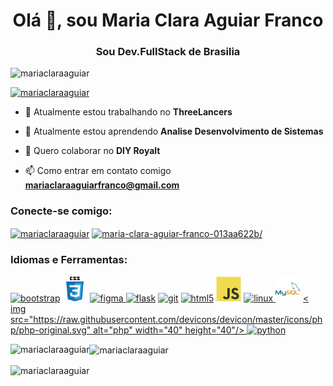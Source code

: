 <h1 align="center">Olá 👋, sou Maria Clara Aguiar Franco</h1>
<h3 align="center">Sou Dev.FullStack de Brasilia</h3>

<p align="left"> <img src="https://komarev.com/ghpvc/?username=mariaclaraaguiar&label=Profile%20views&color=0e75b6&style=flat" alt="mariaclaraaguiar" /> </p>

<p align="left"> <a href=" https://github.com/ryo-ma/github-profile-trophy"><img src="https://github-profile-trophy.vercel.app/?username=mariaclaraaguiar" alt="mariaclaraaguiar" /> </a> </p>

- 🔭 Atualmente estou trabalhando no **ThreeLancers**

- 🌱 Atualmente estou aprendendo **Analise Desenvolvimento de Sistemas**

- 👯 Quero colaborar no **DIY Royalt**

- 📫 Como entrar em contato comigo **mariaclaraaguiarfranco@gmail.com**

<h3 align="left">Conecte-se comigo:</h3>
<p align="left">
<a href="https://dev.to/mariaclaraaguiar" target="blank"><img align="center" src="https://raw.githubusercontent.com/rahuldkjain/github-profile-readme-generator/master/src/images/icons/Social /devto.svg" alt="mariaclaraaguiar" height="30" width="40" /></a>
<a href="https://linkedin.com/in/maria-clara-aguiar-franco-013aa622b/" target="blank"><img align="center" src="https://raw.githubusercontent.com/rahuldkjain/github-profile-readme-generator/master/src/images/icons/Social/linked- in-alt.svg" alt="maria-clara-aguiar-franco-013aa622b/" height="30" width="40" /></a>
</p>

<h3 align="left">Idiomas e Ferramentas:</h3>
<p align="left"> 
  <a href="https://getbootstrap.com" target="_blank" rel="noreferrer"> <img src="https://raw.githubusercontent.com/devicons/devicon /master/icons/bootstrap/bootstrap-plain-wordmark.svg" alt="bootstrap" width="40" height="40"/></a> 
  <a href="https://www.w3schools.com /css/" target="_blank" rel="noreferrer"> <img src="https://raw.githubusercontent.com/devicons/devicon/master/icons/css3/css3-original-wordmark.svg" alt= "css3" width="40" height="40"/></a> 
  <a href="https://www.figma.com/" target="_blank" rel="noreferrer"> <img src= "https://www.vectorlogo.zone/logos/figma/figma-icon.svg" alt="figma" width="40" height="40"/> </a>
  <a href="https:/ /flask.palletsprojects.com/" target="_blank" rel="noreferrer"> <img src="https://www.vectorlogo.zone/logos/pocoo_flask/pocoo_flask-icon.svg" alt="flask" largura ="40" height="40"/></a> 
  <a href="https://git-scm.com/" target="_blank" rel="noreferrer"> <img src="https:/ /www.vectorlogo.zone/logos/git-scm/git-scm-icon.svg" alt="git" width="40" height="40"/></a>
  <a href="https:/ /www.w3.org/html/" target="_blank" rel="noreferrer"> <img src="https://raw.githubusercontent.com/devicons/devicon/master/icons/html5/html5-original- wordmark.svg" alt="html5" width="40" height="40"/></a> 
  <a href="https://developer.mozilla.org/en-US/docs/Web/JavaScript" target="_blank" rel="noreferrer"> <img src="https://raw.githubusercontent.com/devicons/devicon/master/icons/javascript/javascript-original.svg" alt="javascript" width=" 40" height="40"/></a> 
  <a href="https://www.linux.org/" target="_blank" rel="noreferrer"> <img src="https://raw .githubusercontent.com/devicons/devicon/master/icons/linux/linux-original.svg" alt="linux" width="40" height="40"/> </a> <a href="https:/ /www.mysql.com/" target="_blank" rel="noreferrer"> <img src="https://raw.githubusercontent.com/devicons/devicon/master/icons/mysql/mysql-original-wordmark.svg" alt="mysql" width="40" height="40"/></a> 
  <a href="https://www.php.net" target="_blank" rel="noreferrer"> < img src="https://raw.githubusercontent.com/devicons/devicon/master/icons/php/php-original.svg" alt="php" width="40" height="40"/>  </a> 
  <a href="https://www.python.org" target="_blank" rel="noreferrer"> <img src="https://raw.githubusercontent.com/devicons/devicon/master/icons/ python/python-original.svg" alt="python" width="40" height="40"/> </a> 
</p>

<p><img align="left" src="https:// github-readme-stats.vercel.app/api/top-langs?username=mariaclaraaguiar&show_icons=true&locale=en&layout=compact" alt="mariaclaraaguiar" />
</p>

<p> <img align="center" src="https://github-readme-stats.vercel.app/api?username=mariaclaraaguiar&show_icons=true&locale=en" alt="mariaclaraaguiar" />
</p>

<p><img align="center" src="https://github-readme-streak-stats.herokuapp.com/?user=mariaclaraaguiar&" alt="mariaclaraaguiar" />
</p>
